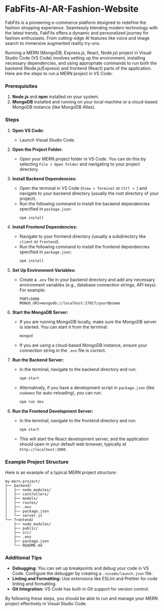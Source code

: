 # FabFits-AI-AR-Fashion-Website
FabFits is a pioneering e-commerce platform designed to redefine the fashion shopping experience. Seamlessly blending modern technology with the latest trends, FabFits offers a dynamic and personalized journey for fashion enthusiasts. From cutting-edge AI features like voice and image search to immersive augmented reality try-ons.

Running a MERN (MongoDB, Express.js, React, Node.js) project in Visual Studio Code (VS Code) involves setting up the environment, installing necessary dependencies, and using appropriate commands to run both the backend (Node.js/Express) and frontend (React) parts of the application. Here are the steps to run a MERN project in VS Code:

### Prerequisites
1. **Node.js** and **npm** installed on your system.
2. **MongoDB** installed and running on your local machine or a cloud-based MongoDB instance (like MongoDB Atlas).

### Steps

1. **Open VS Code:**
   - Launch Visual Studio Code.

2. **Open the Project Folder:**
   - Open your MERN project folder in VS Code. You can do this by selecting `File > Open Folder` and navigating to your project directory.

3. **Install Backend Dependencies:**
   - Open the terminal in VS Code (`View > Terminal` or `Ctrl + `) and navigate to your backend directory (usually the root directory of your project).
   - Run the following command to install the backend dependencies specified in `package.json`:
     ```bash
     npm install
     ```

4. **Install Frontend Dependencies:**
   - Navigate to your frontend directory (usually a subdirectory like `client` or `frontend`).
   - Run the following command to install the frontend dependencies specified in `package.json`:
     ```bash
     npm install
     ```

5. **Set Up Environment Variables:**
   - Create a `.env` file in your backend directory and add any necessary environment variables (e.g., database connection strings, API keys). For example:
     ```
     PORT=5000
     MONGO_URI=mongodb://localhost:27017/yourdbname
     ```

6. **Start the MongoDB Server:**
   - If you are running MongoDB locally, make sure the MongoDB server is started. You can start it from the terminal:
     ```bash
     mongod
     ```
   - If you are using a cloud-based MongoDB instance, ensure your connection string in the `.env` file is correct.

7. **Run the Backend Server:**
   - In the terminal, navigate to the backend directory and run:
     ```bash
     npm start
     ```
   - Alternatively, if you have a development script in `package.json` (like `nodemon` for auto-reloading), you can run:
     ```bash
     npm run dev
     ```

8. **Run the Frontend Development Server:**
   - In the terminal, navigate to the frontend directory and run:
     ```bash
     npm start
     ```
   - This will start the React development server, and the application should open in your default web browser, typically at `http://localhost:3000`.

### Example Project Structure
Here is an example of a typical MERN project structure:

```
my-mern-project/
├── backend/
│   ├── node_modules/
│   ├── controllers/
│   ├── models/
│   ├── routes/
│   ├── .env
│   ├── package.json
│   └── server.js
└── frontend/
    ├── node_modules/
    ├── public/
    ├── src/
    ├── .env
    ├── package.json
    └── README.md
```

### Additional Tips
- **Debugging:** You can set up breakpoints and debug your code in VS Code. Configure the debugger by creating a `.vscode/launch.json` file.
- **Linting and Formatting:** Use extensions like ESLint and Prettier for code linting and formatting.
- **Git Integration:** VS Code has built-in Git support for version control.

By following these steps, you should be able to run and manage your MERN project effectively in Visual Studio Code.
